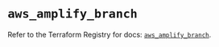 # `aws_amplify_branch`

Refer to the Terraform Registry for docs: [`aws_amplify_branch`](https://registry.terraform.io/providers/hashicorp/aws/6.0.0/docs/resources/amplify_branch).
